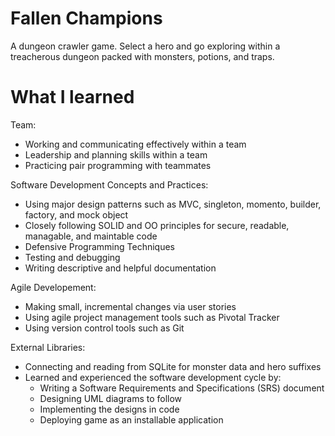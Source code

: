 # Fallen Champions
A dungeon crawler game. 
Select a hero and go exploring within a treacherous dungeon packed with monsters, potions, and traps.

# What I learned
Team:
* Working and communicating effectively within a team
* Leadership and planning skills within a team
* Practicing pair programming with teammates


Software Development Concepts and Practices:
* Using major design patterns such as MVC, singleton, momento, builder, factory, and mock object
* Closely following SOLID and OO principles for secure, readable, managable, and maintable code
* Defensive Programming Techniques
* Testing and debugging
* Writing descriptive and helpful documentation


Agile Developement:
* Making small, incremental changes via user stories
* Using agile project management tools such as Pivotal Tracker
* Using version control tools such as Git


External Libraries:
* Connecting and reading from SQLite for monster data and hero suffixes
* Learned and experienced the software development cycle by:
   * Writing a Software Requirements and Specifications (SRS) document
   * Designing UML diagrams to follow
   * Implementing the designs in code
   * Deploying game as an installable application
